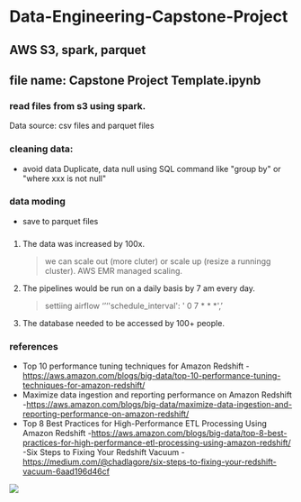 # Data-Engineering-Capstone-Project
## AWS S3, spark, parquet
## file name:  Capstone Project Template.ipynb
### read files from s3 using spark.
Data source: csv files and parquet files

### cleaning data: 
- avoid data Duplicate, data null using SQL command like "group by" or "where xxx is not null" 

### data moding 
- save to parquet files

### 
1. The data was increased by 100x.
   > we can scale out (more cluter) or scale up (resize a runningg cluster). AWS EMR managed scaling. 
   
3. The pipelines would be run on a daily basis by 7 am every day.
   > settiing airflow ‘’‘'schedule_interval': ' 0 7 * * *',’
5. The database needed to be accessed by 100+ people.


### references
- Top 10 performance tuning techniques for Amazon Redshift
-https://aws.amazon.com/blogs/big-data/top-10-performance-tuning-techniques-for-amazon-redshift/
- Maximize data ingestion and reporting performance on Amazon Redshift
-https://aws.amazon.com/blogs/big-data/maximize-data-ingestion-and-reporting-performance-on-amazon-redshift/
- Top 8 Best Practices for High-Performance ETL Processing Using Amazon Redshift
-https://aws.amazon.com/blogs/big-data/top-8-best-practices-for-high-performance-etl-processing-using-amazon-redshift/
-Six Steps to Fixing Your Redshift Vacuum
-https://medium.com/@chadlagore/six-steps-to-fixing-your-redshift-vacuum-6aad196d46cf


 

![](https://d2908q01vomqb2.cloudfront.net/b6692ea5df920cad691c20319a6fffd7a4a766b8/2019/12/26/redshift-1c.png)
